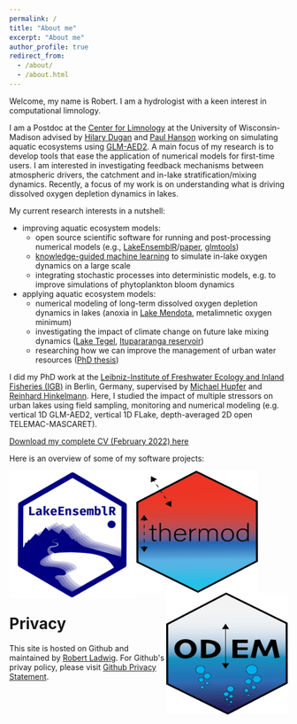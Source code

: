 ```yaml
---
permalink: /
title: "About me"
excerpt: "About me"
author_profile: true
redirect_from: 
  - /about/
  - /about.html
---
```


Welcome, my name is Robert. I am a hydrologist with a keen interest in computational limnology.

I am a Postdoc at the [Center for Limnology](https://limnology.wisc.edu/) at the University of Wisconsin-Madison advised by [Hilary Dugan](https://dugan.limnology.wisc.edu/) and [Paul Hanson](http://hanson.limnology.wisc.edu) working on simulating aquatic ecosystems using [GLM-AED2](http://aed.see.uwa.edu.au/research/models/GLM/). A main focus of my research is to develop tools that ease the application of numerical models for first-time users. I am interested in investigating feedback mechanisms between atmospheric drivers, the catchment and in-lake stratification/mixing dynamics. Recently, a focus of my work is on understanding what is driving dissolved oxygen depletion dynamics in lakes.

My current research interests in a nutshell:
- improving aquatic ecosystem models:
  - open source scientific software for running and post-processing numerical models (e.g., [LakeEnsemblR](https://github.com/aemon-j/LakeEnsemblR)/[paper](https://eartharxiv.org/repository/view/1960/), [glmtools](https://github.com/USGS-R/glmtools))
  - [knowledge-guided machine learning](https://sites.google.com/umn.edu/kgml/home) to simulate in-lake oxygen dynamics on a large scale
  - integrating stochastic processes into deterministic models, e.g. to improve simulations of phytoplankton bloom dynamics
- applying aquatic ecosystem models:
  - numerical modeling of long-term dissolved oxygen depletion dynamics in lakes (anoxia in [Lake Mendota](https://hess.copernicus.org/preprints/hess-2020-349/), metalimnetic oxygen minimum)
  - investigating the impact of climate change on future lake mixing dynamics ([Lake Tegel](https://www.mdpi.com/2073-4441/10/2/186), [Itupararanga reservoir](https://www.sciencedirect.com/science/article/pii/S0048969720382747?via%3Dihub))
  - researching how we can improve the management of urban water resources ([PhD thesis](https://depositonce.tu-berlin.de/handle/11303/9203))

I did my PhD work at the [Leibniz-Institute of Freshwater Ecology and Inland Fisheries (IGB)](https://www.igb-berlin.de/en) in Berlin, Germany, supervised by [Michael Hupfer](https://www.igb-berlin.de/en/hupfer) and [Reinhard Hinkelmann](https://www.wahyd.tu-berlin.de/menue/about_us/team/head/prof_dr-ing_reinhard_hinkelmann/). Here, I studied the impact of multiple stressors on urban lakes using field sampling, monitoring and numerical modeling (e.g. vertical 1D GLM-AED2, vertical 1D FLake, depth-averaged 2D open TELEMAC-MASCARET). 

[Download my complete CV (February 2022) here](https://robertladwig.github.io/pdf/CV_Ladwig.pdf)

Here is an overview of some of my software projects:

<a href="https://github.com/robertladwig/LakeEnsemblR"><img src="/images/logo.png" align="left" height="230" width="230" ></a>
<a href="https://github.com/robertladwig/thermod"><img src="/images/thermod.png" align="center" height="220" width="220" ></a>
<a href="https://github.com/LimnoDataScience/odem.data"><img src="/images/odem_logo-01.png" align="right" height="220" width="220" ></a>



Privacy
======
This site is hosted on Github and maintained by [Robert Ladwig](https://robertladwig.github.io/markdown/). For Github's privay policy, please visit [Github Privacy Statement](https://help.github.com/articles/github-privacy-statement/).
